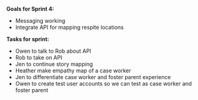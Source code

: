 **Goals for Sprint 4:**
 - Messaging working
 - Integrate API for mapping respite locations

**Tasks for sprint:**
- Owen to talk to Rob about API
- Rob to take on API
- Jen to continue story mapping
- Heather make empathy map of a case worker
- Jen to differentiate case worker and foster parent experience
- Owen to create test user accounts so we can test as case worker and foster parent

